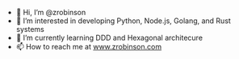 - 👋 Hi, I’m @zrobinson
- 👀 I’m interested in developing Python, Node.js, Golang, and Rust systems
- 🌱 I’m currently learning DDD and Hexagonal architecure
- 📫 How to reach me at www.zrobinson.com

<!---
zrobinson/zrobinson is a ✨ special ✨ repository because its `README.md` (this file) appears on your GitHub profile.
You can click the Preview link to take a look at your changes.
--->
